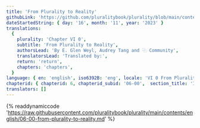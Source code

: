 ```yaml
---
title: 'From Plurality to Reality'
githubLink: 'https://github.com/pluralitybook/plurality/blob/main/contents/english/06-00-from-plurality-to-reality.md'
dateStartedString: { day: '16', month: '11', year: '2023' }
translations:
  {
    plurality: 'Chapter VI 0',
    subtitle: 'From Plurality to Reality',
    authorsLead: 'By E. Glen Weyl, Audrey Tang and ⿻ Community',
    translatorsLead: 'Translated by:',
    return: 'return',
    chapters: 'chapters',
  }
language: { en: 'english', iso6392B: 'eng', locale: 'VI 0 From Plurality to Reality' }
chapterid: { chapterid: 6, chapterid_subid: '06-00',  section_title: 'Impact' }
translators: []
---
```

{% readdynamiccode 'https://raw.githubusercontent.com/pluralitybook/plurality/main/contents/english/06-00-from-plurality-to-reality.md' %}
